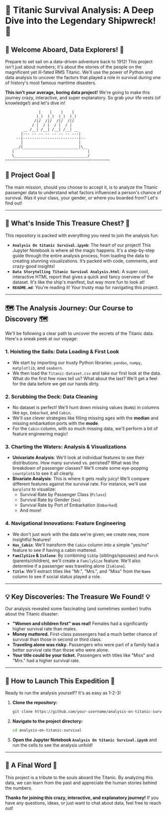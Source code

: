 # 🚢 Titanic Survival Analysis: A Deep Dive into the Legendary Shipwreck\! 🚢

## 🌊 **Welcome Aboard, Data Explorers\!** 🌊

Prepare to set sail on a data-driven adventure back to 1912\! This project isn't just about numbers; it's about the stories of the people on the magnificent yet ill-fated RMS Titanic. We'll use the power of Python and data analysis to uncover the factors that played a role in survival during one of history's most famous maritime disasters.

**This isn't your average, boring data project\!** We're going to make this journey crazy, interactive, and super explanatory. So grab your life vests (of knowledge\!) and let's dive in\!

```
               |    |    |    |
              )_)  )_)  )_)  )_)
             /|/  /|/  /|/  /|/
            / |  / |  / |  / |
        __ /__| /__| /__| /__| __
       |--- -- -- -- -- -- -- ---|
     --|-------------------------|--
       |                         |
    __/|_________________________|\__
   |                                 |
   \_________________________________/
~~~~~~~~~~~~~~~~~~~~~~~~~~~~~~~~~~~~~~~~~~~~~~~
```

## 🎯 **Project Goal** 🎯

The main mission, should you choose to accept it, is to analyze the Titanic passenger data to understand what factors influenced a person's chance of survival. Was it your class, your gender, or where you boarded from? Let's find out\!

-----

## 📂 **What's Inside This Treasure Chest?** 📂

This repository is packed with everything you need to join the analysis fun:

  * **`Analysis On titanic Survival.ipynb`**: The heart of our project\! This Jupyter Notebook is where all the magic happens. It's a step-by-step guide through the entire analysis process, from loading the data to creating stunning visualizations. It’s packed with code, comments, and crazy-good insights\!
  * **`Data Storytelling Titanic Survival Analysis.html`**: A super cool, interactive HTML report that gives a quick and fancy overview of the dataset. It's like the ship's manifest, but way more fun to look at\!
  * **`README.md`**: You're reading it\! Your trusty map for navigating this project.

-----

## 🗺️ **The Analysis Journey: Our Course to Discovery** 🗺️

We'll be following a clear path to uncover the secrets of the Titanic data. Here's a sneak peek at our voyage:

### 1\. **Hoisting the Sails: Data Loading & First Look**

  * We start by importing our trusty Python libraries: `pandas`, `numpy`, `matplotlib`, and `seaborn`.
  * We then load the `Titanic-Dataset.csv` and take our first look at the data. What do the first few rows tell us? What about the last? We'll get a feel for the data before we get our hands dirty.

### 2\. **Scrubbing the Deck: Data Cleaning**

  * No dataset is perfect\! We'll hunt down missing values (`NaN`s) in columns like `Age`, `Embarked`, and `Cabin`.
  * We'll use clever strategies like filling missing ages with the **median** and missing embarkation ports with the **mode**.
  * For the `Cabin` column, with so much missing data, we'll perform a bit of feature engineering magic\!

### 3\. **Charting the Waters: Analysis & Visualizations**

  * **Univariate Analysis**: We'll look at individual features to see their distributions. How many survived vs. perished? What was the breakdown of passenger classes? We'll create some eye-popping `countplot`s to see it all clearly.
  * **Bivariate Analysis**: This is where it gets really juicy\! We'll compare different features against the survival rate. For instance, we'll use `barplot`s to visualize:
      * Survival Rate by Passenger Class (`Pclass`)
      * Survival Rate by Gender (`Sex`)
      * Survival Rate by Port of Embarkation (`Embarked`)
      * And more\!

### 4\. **Navigational Innovations: Feature Engineering**

  * We don't just work with the data we're given; we create new, more insightful features\!
  * **`Has_Cabin`**: We'll transform the `Cabin` column into a simple "yes/no" feature to see if having a cabin mattered.
  * **`FamilySize` & `IsAlone`**: By combining `SibSp` (siblings/spouses) and `Parch` (parents/children), we'll create a `FamilySize` feature. We'll also determine if a passenger was traveling alone (`IsAlone`).
  * **`Title`**: We'll extract titles like "Mr.", "Mrs.", and "Miss" from the `Name` column to see if social status played a role.

-----

## 💡 **Key Discoveries: The Treasure We Found\!** 💡

Our analysis revealed some fascinating (and sometimes somber) truths about the Titanic disaster:

  * **"Women and children first" was real\!** Females had a significantly higher survival rate than males.
  * **Money mattered.** First-class passengers had a much better chance of survival than those in second or third class.
  * **Traveling alone was risky.** Passengers who were part of a family had a better survival rate than those who were alone.
  * **Your title could be your ticket.** Passengers with titles like "Miss" and "Mrs." had a higher survival rate.

-----

## 🚀 **How to Launch This Expedition** 🚀

Ready to run the analysis yourself? It's as easy as 1-2-3\!

1.  **Clone the repository:**
    ```bash
    git clone https://github.com/your-username/analysis-on-titanic-survival.git
    ```
2.  **Navigate to the project directory:**
    ```bash
    cd analysis-on-titanic-survival
    ```
3.  **Open the Jupyter Notebook `Analysis On titanic Survival.ipynb`** and run the cells to see the analysis unfold\!

-----

## 🙏 **A Final Word** 🙏

This project is a tribute to the souls aboard the Titanic. By analyzing this data, we can learn from the past and appreciate the human stories behind the numbers.

**Thanks for joining this crazy, interactive, and explanatory journey\!** If you have any questions, ideas, or just want to chat about data, feel free to reach out\!
